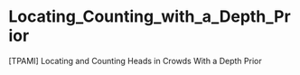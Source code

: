 # Locating_Counting_with_a_Depth_Prior
[TPAMI] Locating and Counting Heads in Crowds With a Depth Prior

